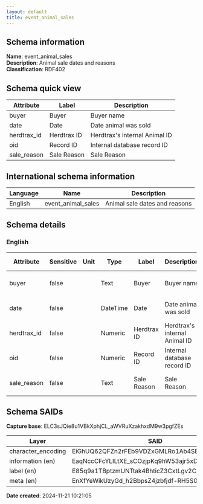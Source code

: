 ```yaml
---
layout: default  
title: event_animal_sales  
---
```


## Schema information

**Name**: event_animal_sales  
**Description**: Animal sale dates and reasons  
**Classification**: RDF402  

## Schema quick view

| Attribute | Label | Description |
| --- | --- | --- |
| buyer | Buyer | Buyer name |
| date | Date | Date animal was sold |
| herdtrax_id | Herdtrax ID | Herdtrax's internal Animal ID |
| oid | Record ID | Internal database record ID |
| sale_reason | Sale Reason | Sale Reason |

## International schema information

| Language | Name | Description |
| --- | --- | --- |
| English | event_animal_sales | Animal sale dates and reasons |

## Schema details

### English

| Attribute | Sensitive | Unit | Type | Label | Description | List | Character encoding |
| --- | --- | --- | --- | --- | --- | --- | --- |
| buyer | false |  | Text | Buyer | Buyer name | Not a list | utf-8 |
| date | false |  | DateTime | Date | Date animal was sold | Not a list | utf-8 |
| herdtrax_id | false |  | Numeric | Herdtrax ID | Herdtrax's internal Animal ID | Not a list | utf-8 |
| oid | false |  | Numeric | Record ID | Internal database record ID | Not a list | utf-8 |
| sale_reason | false |  | Text | Sale Reason | Sale Reason | Not a list | utf-8 |

## Schema SAIDs

**Capture base**: ELC3sJQie8u1VBkXphjCL_aWVRuXzakhxdM9w3pgfZEs

| Layer | SAID |
| --- | --- |
| character_encoding | EiGhUQ62QFZn2rFEb9VDZxGMLRo1Ab4SE7990X2joPbE |
| information (en) | EaqNccCFcYLILtXE_sCOzjpKq9hW53ajr5xDWnCb34AY |
| label (en) | E85q9a1TBptzmUNTtak4BhticZ3CxtLgv2C4OkhWF0pc |
| meta (en) | EnXfYeWikUzyGd_h2BbpsZ4jzbfjdf-RH5S0e2y_ubqE |

**Date created**: 2024-11-21 10:21:05

